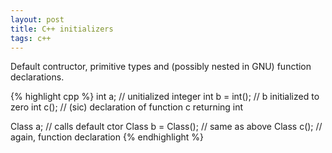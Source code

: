 ```yaml
---
layout: post
title: C++ initializers
tags: c++
---
```


Default contructor, primitive types and (possibly nested in GNU) function
declarations.

{% highlight  cpp %}
int a;             // unitialized integer
int b = int();     // b initialized to zero
int c();           // (sic) declaration of function c returning int

Class a;           // calls default ctor
Class b = Class(); // same as above
Class c();         // again, function declaration
{% endhighlight %}

